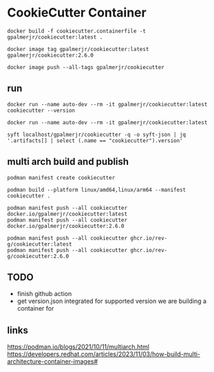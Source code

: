 # CookieCutter Container

`docker build -f cookiecutter.containerfile -t gpalmerjr/cookiecutter:latest .`

`docker image tag gpalmerjr/cookiecutter:latest gpalmerjr/cookiecutter:2.6.0`

`docker image push --all-tags gpalmerjr/cookiecutter`

## run

`docker run --name auto-dev --rm -it gpalmerjr/cookiecutter:latest cookiecutter --version`

`docker run --name auto-dev --rm -it gpalmerjr/cookiecutter:latest`

`syft localhost/gpalmerjr/cookiecutter -q -o syft-json | jq '.artifacts[] | select (.name == "cookiecutter").version'`

## multi arch build and publish

```
podman manifest create cookiecutter

podman build --platform linux/amd64,linux/arm64 --manifest cookiecutter .

podman manifest push --all cookiecutter docker.io/gpalmerjr/cookiecutter:latest
podman manifest push --all cookiecutter docker.io/gpalmerjr/cookiecutter:2.6.0

podman manifest push --all cookiecutter ghcr.io/rev-g/cookiecutter:latest
podman manifest push --all cookiecutter ghcr.io/rev-g/cookiecutter:2.6.0
```

## TODO

- finish github action
- get version.json integrated for supported version we are building a container for

## links

https://podman.io/blogs/2021/10/11/multiarch.html
https://developers.redhat.com/articles/2023/11/03/how-build-multi-architecture-container-images#